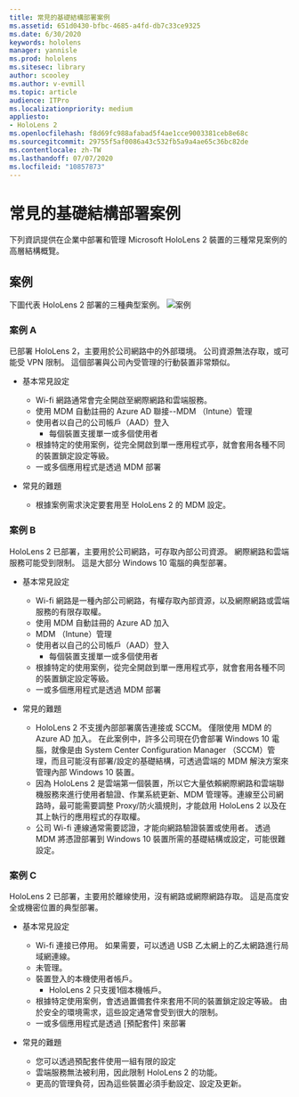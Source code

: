 ```yaml
---
title: 常見的基礎結構部署案例
ms.assetid: 651d0430-bfbc-4685-a4fd-db7c33ce9325
ms.date: 6/30/2020
keywords: hololens
manager: yannisle
ms.prod: hololens
ms.sitesec: library
author: scooley
ms.author: v-evmill
ms.topic: article
audience: ITPro
ms.localizationpriority: medium
appliesto:
- HoloLens 2
ms.openlocfilehash: f8d69fc988afabad5f4ae1cce9003381ceb8e68c
ms.sourcegitcommit: 29755f5af0086a43c532fb5a9a4ae65c36bc82de
ms.contentlocale: zh-TW
ms.lasthandoff: 07/07/2020
ms.locfileid: "10857873"
---
```

# 常見的基礎結構部署案例
下列資訊提供在企業中部署和管理 Microsoft HoloLens 2 裝置的三種常見案例的高層結構概覽。

## 案例

下圖代表 HoloLens 2 部署的三種典型案例。 
![案例](images/scenarios.jpg)

### 案例 A

已部署 HoloLens 2，主要用於公司網路中的外部環境。 公司資源無法存取，或可能受 VPN 限制。 這個部署與公司內受管理的行動裝置非常類似。
 * 基本常見設定
   * Wi-fi 網路通常會完全開啟至網際網路和雲端服務。
   * 使用 MDM 自動註冊的 Azure AD 聯接--MDM （Intune）管理
   * 使用者以自己的公司帳戶（AAD）登入 
     * 每個裝置支援單一或多個使用者
   * 根據特定的使用案例，從完全開啟到單一應用程式亭，就會套用各種不同的裝置鎖定設定等級。
   * 一或多個應用程式是透過 MDM 部署

* 常見的難題
   * 根據案例需求決定要套用至 HoloLens 2 的 MDM 設定。

### 案例 B

HoloLens 2 已部署，主要用於公司網路，可存取內部公司資源。 網際網路和雲端服務可能受到限制。 這是大部分 Windows 10 電腦的典型部署。
 * 基本常見設定
   * Wi-fi 網路是一種內部公司網路，有權存取內部資源，以及網際網路或雲端服務的有限存取權。
   * 使用 MDM 自動註冊的 Azure AD 加入 
   * MDM （Intune）管理
   * 使用者以自己的公司帳戶（AAD）登入
     * 每個裝置支援單一或多個使用者
   * 根據特定的使用案例，從完全開啟到單一應用程式亭，就會套用各種不同的裝置鎖定設定等級。
   * 一或多個應用程式是透過 MDM 部署

 * 常見的難題
   * HoloLens 2 不支援內部部署廣告連接或 SCCM。 僅限使用 MDM 的 Azure AD 加入。 在此案例中，許多公司現在仍會部署 Windows 10 電腦，就像是由 System Center Configuration Manager （SCCM）管理，而且可能沒有部署/設定的基礎結構，可透過雲端的 MDM 解決方案來管理內部 Windows 10 裝置。
   * 因為 HoloLens 2 是雲端第一個裝置，所以它大量依賴網際網路和雲端聯機服務來進行使用者驗證、作業系統更新、MDM 管理等。連線至公司網路時，最可能需要調整 Proxy/防火牆規則，才能啟用 HoloLens 2 以及在其上執行的應用程式的存取權。 
   * 公司 Wi-fi 連線通常需要認證，才能向網路驗證裝置或使用者。 透過 MDM 將憑證部署到 Windows 10 裝置所需的基礎結構或設定，可能很難設定。

### 案例 C

HoloLens 2 已部署，主要用於離線使用，沒有網路或網際網路存取。 這是高度安全或機密位置的典型部署。
 * 基本常見設定
   * Wi-fi 連接已停用。 如果需要，可以透過 USB 乙太網上的乙太網路進行局域網連線。
   * 未管理。
   * 裝置登入的本機使用者帳戶。
     * HoloLens 2 只支援1個本機帳戶。
   * 根據特定使用案例，會透過置備套件來套用不同的裝置鎖定設定等級。 由於安全的環境需求，這些設定通常會受到很大的限制。
   * 一或多個應用程式是透過 [預配套件] 來部署

 * 常見的難題
   * 您可以透過預配套件使用一組有限的設定
   * 雲端服務無法被利用，因此限制 HoloLens 2 的功能。
   * 更高的管理負荷，因為這些裝置必須手動設定、設定及更新。
